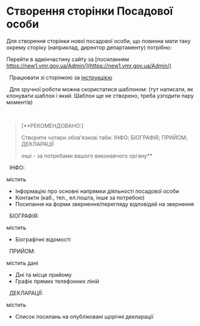 # Створення сторінки Посадової особи

Для створення сторінки нової посадової особи, що повинна мати таку окрему сторіку (наприклад, директор департаменту) потрібно:

Перейти в адмінчастину сайту за [посиланням https://new1.vmr.gov.ua/Admin/](https://new1.vmr.gov.ua/Admin/)

&nbsp;
Працювати зі сторінкою за [інструкцією](https://docs.vmr.gov.ua/ContentEditors/ContentEditor_Manual/#_31)

&nbsp;
Для зручної роботи можна скористатися шаблоном: (тут написати, як клонувати шаблон і який. Шаблон ще не створено, треба узгодити пару моментів) 

&nbsp;
> [**РЕКОМЕНДОВАНО:]
> 
> Створити чотири обов'язкові таби: ІНФО; БІОГРАФІЯ; ПРИЙОМ; ДЕКЛАРАЦІЇ
> 
> інші - за потребами вашого виконавчого органу**

&nbsp;
ІНФО:

містить
- Інформацію про основні напрямки діяльності посадової особи
- Контакти (каб., тел., ел.пошта, інше за потребою)
- Посилання на форми звернення/перегляду відповідей на звернення

&nbsp;
БІОГРАФІЯ:

містить 
- Біографічні відомості

&nbsp;
ПРИЙОМ:

містить дані
- Дні та місце прийому
- Графік прямих телефонних ліній

&nbsp;
ДЕКЛАРАЦІЇ:

містить
- Список посилань на опубліковані щорічні декларації

